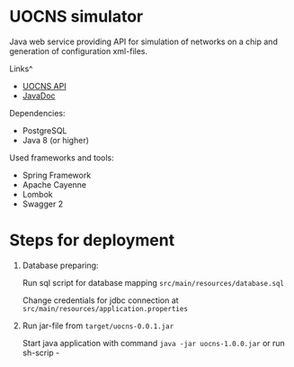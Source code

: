 # UOCNS simulator
Java web service providing API for simulation of networks on a chip and generation of configuration xml-files.

Links^
- [UOCNS API](http://miem-uocns.ru/swagger-ui.html)
- [JavaDoc](http://miem-uocns.ru/doc/index.html)


Dependencies:
- PostgreSQL
- Java 8 (or higher)

Used frameworks and tools:
- Spring Framework
- Apache Cayenne
- Lombok
- Swagger 2


# Steps for deployment
1. Database preparing:

   Run sql script for database mapping `src/main/resources/database.sql`

   Change credentials for jdbc connection at `src/main/resources/application.properties`

2. Run jar-file from `target/uocns-0.0.1.jar`
   
   Start java application with command ```java -jar uocns-1.0.0.jar``` or run sh-scrip -
